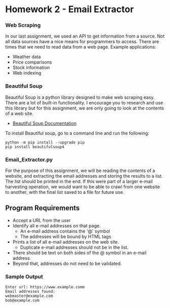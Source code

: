 # Homework 2 - Email Extractor

### Web Scraping
In our last assignment, we used an API to get information from a source. Not all data sources have a nice means for programmers to access. There are times that we need to read data from a web page.
Example applications:
- Weather data
- Price comparisons
- Stock information
- Web indexing

### Beautiful Soup
Beautiful Soup is a python library designed to make web scraping easy. There are a lot of built-in functionality. I encourage you to research and use this library but for this assignment, we are only going to look at the contents of a web site.
- [Beautiful Soup Documentation](https://www.crummy.com/software/BeautifulSoup/bs4/doc/)

To install Beautiful soup, go to a command line and run the following:
```
python -m pip install --upgrade pip
pip install beautifulsoup4
```

### Email_Extractor.py
For the purpose of this assignment, we will be reading the contents of a website, and extracting the email addresses and storing the results to a list. The list should be printed in the end. If this were part of a larger e-mail harvesting operation, we would want to be able to crawl from one website to another, with the final list saved to a file for future use.

## Program Requirements
- Accept a URL from the user
- Identify all e-mail addresses on that page.
  - An e-mail address contains the '@' symbol
  - The addresses will be bound by HTML tags
- Prints a list of all e-mail addresses on the web site.
  - Duplicate e-mail addresses should not be in the list.
- There should be text on both sides of the @ symbol in an e-mail address.
- Beyond that, addresses do not need to be validated.

### Sample Output
```
Enter url: https://www.example.comm
Email addresses found:
webmaster@example.com
bob@example.com
```
